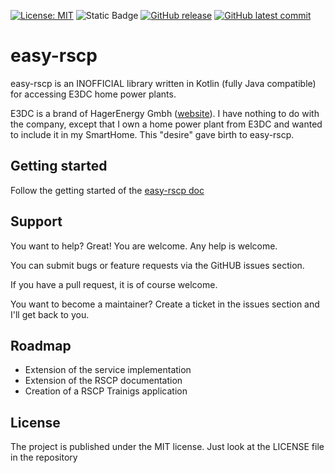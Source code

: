 [![License: MIT](https://img.shields.io/badge/License-MIT-yellow.svg)](https://opensource.org/licenses/MIT)
![Static Badge](https://img.shields.io/badge/Lang-Kotlin-blue?logo=kotlin)
[![GitHub release](https://img.shields.io/github/release/jnk-cons/easy-rscp.svg)](https://github.com/jnk-cons/easy-rscp/releases)
[![GitHub latest commit](https://badgen.net/github/last-commit/jnk-cons/easy-rscp)](https://GitHub.com/jnk-cons/easy-rscp/commit/)

# easy-rscp 

easy-rscp is an INOFFICIAL library written in Kotlin (fully Java compatible) for accessing E3DC home power plants.

E3DC is a brand of HagerEnergy Gmbh ([website](https://www.e3dc.com/)). I have nothing to do with the company, except that I own a home power plant from E3DC and wanted to include it in my SmartHome. This "desire" gave birth to easy-rscp.

## Getting started

Follow the getting started of the [easy-rscp doc](https://jnk-cons.github.io/easy-rscp/)

## Support
You want to help? Great! You are welcome. Any help is welcome.

You can submit bugs or feature requests via the GitHUB issues section.

If you have a pull request, it is of course welcome.

You want to become a maintainer? Create a ticket in the issues section and I'll get back to you.

## Roadmap
- Extension of the service implementation
- Extension of the RSCP documentation
- Creation of a RSCP Trainigs application

## License
The project is published under the MIT license. Just look at the LICENSE file in the repository
